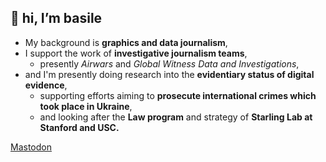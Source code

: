 ## 👋 hi, I’m basile

- My background is **graphics and data journalism**,
- I support the work of **investigative journalism teams**, 
  - presently *Airwars* and *Global Witness Data and Investigations*,
- and I'm presently doing research into the **evidentiary status of digital evidence**,
  - supporting efforts aiming to **prosecute international crimes which took place in Ukraine**,
  - and looking after the **Law program** and strategy of **Starling Lab at Stanford and USC.**


<a rel="me" href="https://vis.social/@basilesimon">Mastodon</a>
